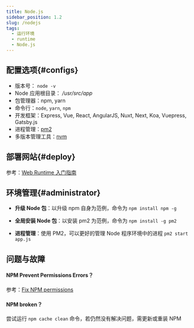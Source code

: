```yaml
---
title: Node.js
sidebar_position: 1.2
slug: /nodejs
tags:
  - 运行环境
  - runtime
  - Node.js
---
```



## 配置选项{#configs}

- 版本号： `node -v`
- Node 应用根目录： */usr/src/app*  
- 包管理器：npm, yarn
- 命令行：`node`, `yarn`, `npm`
- 开发框架：Express, Vue, React, AngularJS, Nuxt, Next, Koa, Vuepress, Gatsby.js
- 进程管理：[pm2](https://pm2.io)
- 多版本管理工具：[nvm](https://github.com/nvm-sh/nvm) 

## 部署网站{#deploy}

参考：[Web Runtime 入门指南](./runtime)

## 环境管理{#administrator}

- **升级 Node 包**：以升级 npm 自身为范例，命令为 `npm install npm -g`

- **全局安装 Node 包**：以安装 pm2 为范例，命令为 `npm install -g pm2`

- **进程管理**：使用 PM2，可以更好的管理 Node 程序环境中的进程 `pm2 start app.js`

## 问题与故障

#### NPM Prevent Permissions Errors？

参考：[Fix NPM permissions](https://www.npmjs.com.cn/getting-started/fixing-npm-permissions/)

#### NPM broken？

尝试运行 `npm cache clean` 命令，若仍然没有解决问题，需更新或重装 NPM